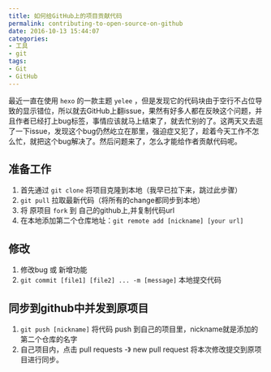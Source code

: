 ```yaml
---
title: 如何给GitHub上的项目贡献代码
permalink: contributing-to-open-source-on-github
date: 2016-10-13 15:44:07
categories:
- 工具
- git
tags:
- Git
- GitHub
---
```

最近一直在使用 `hexo` 的一款主题 `yelee` ，但是发现它的代码块由于空行不占位导致的显示错位，所以就去GitHub上翻issue，果然有好多人都在反映这个问题，并且作者已经打上bug标签，事情应该就马上结束了，就去忙别的了。这两天又去逛了一下issue，发现这个bug仍然屹立在那里，强迫症又犯了，趁着今天工作不怎么忙，就把这个bug解决了。然后问题来了，怎么才能给作者贡献代码呢。
<!--more -->
## 准备工作
1. 首先通过 `git clone` 将项目克隆到本地（我早已拉下来，跳过此步骤）
2. `git pull` 拉取最新代码（将所有的change都同步到本地）
3. 将 原项目 `fork` 到 自己的github上,并复制代码url
4. 在本地添加第二个仓库地址：`git remote add [nickname] [your url]`

## 修改
1. 修改bug 或 新增功能
2. `git commit [file1] [file2] ... -m [message]` 本地提交代码

## 同步到github中并发到原项目
1. `git push [nickname]` 将代码 push 到自己的项目里，nickname就是添加的第二个仓库的名字
2. 自己项目内，点击 pull requests -》 new pull request 将本次修改提交到原项目进行同步。
